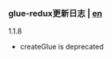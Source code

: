 ### glue-redux更新日志 | [en](https://github.com/ZhouYK/glue-redux/README.md)
1.1.8
- createGlue is deprecated
